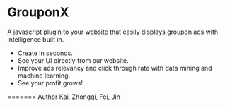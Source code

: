 GrouponX
========

A javascript plugin to your website that easily displays groupon ads with intelligence built in.

- Create in seconds.
- See your UI directly from our website.
- Improve ads relevancy and click through rate with data mining and machine learning.
- See your profit grows!

=======
Author Kai, Zhongqi, Fei, Jin
